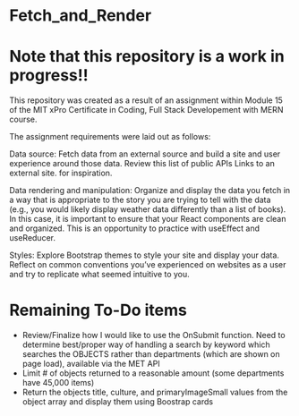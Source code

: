 # Fetch_and_Render
# Note that this repository is a work in progress!!

This repository was created as a result of an assignment within Module 15 of the MIT xPro Certificate in Coding, Full Stack Developement with MERN course. 

The assignment requirements were laid out as follows: 

Data source: Fetch data from an external source and build a site and user experience around those data. Review this list of public APIs
Links to an external site. for inspiration.

Data rendering and manipulation: Organize and display the data you fetch in a way that is appropriate to the story you are trying to tell with the data (e.g., you would likely display weather data differently than a list of books). In this case, it is important to ensure that your React components are clean and organized. This is an opportunity to practice with useEffect and useReducer.

Styles: Explore Bootstrap themes to style your site and display your data. Reflect on common conventions you’ve experienced on websites as a user and try to replicate what seemed intuitive to you.

# Remaining To-Do items
* Review/Finalize how I would like to use the OnSubmit function. Need to determine best/proper way of handling a search by keyword which searches the OBJECTS rather than departments (which are shown on page load), available via the MET API
* Limit # of objects returned to a reasonable amount (some departments have 45,000 items)
* Return the objects title, culture, and primaryImageSmall values from the object array and display them using Boostrap cards
